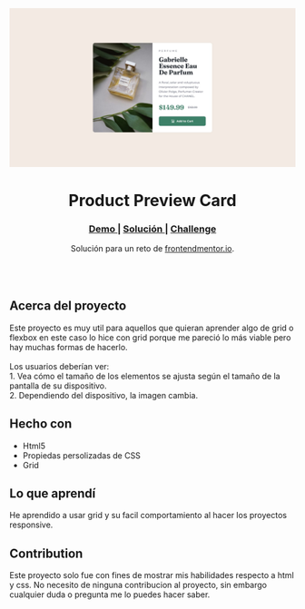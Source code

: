 <img src="./design/desktop-design.jpg?raw=true"></img>

<h1 align="center">Product Preview Card</h1>

<div align="center">
  <h3>
    <a href="https://ramiromtz.github.io/Frontend-Mentor/product-preview-card-component-main/index.html" color="white">
      Demo
    </a>
    <span> | </span>
    <a href="https://www.frontendmentor.io/solutions/product-preview-card-using-grid-wDfTYd22uw">
      Solución
    </a>
   <span> | </span>
    <a href="https://www.frontendmentor.io/challenges/product-preview-card-component-GO7UmttRfa">
      Challenge
    </a>
  </h3>
</div>
<div align="center">
  Solución para un reto de  <a href="https://www.frontendmentor.io/" target="_blank">frontendmentor.io</a>.
</div>
<br>
<br>
<br>

## Acerca del proyecto

<p>Este proyecto es muy util para aquellos que quieran aprender algo de grid o flexbox en este caso lo hice con grid porque me pareció lo más viable pero hay muchas formas de hacerlo.
<br><br>Los usuarios deberían ver:
<br>
1. Vea cómo el tamaño de los elementos se ajusta según el tamaño de la pantalla de su dispositivo.
<br>
2. Dependiendo del dispositivo, la imagen cambia.


## Hecho con

- Html5
- Propiedas persolizadas de CSS
- Grid

## Lo que aprendí

He aprendido a usar grid y su facil comportamiento al hacer los proyectos responsive.

## Contribution

Este proyecto solo fue con fines de mostrar mis habilidades respecto a html y css. No necesito de ninguna contribucion al proyecto, sin embargo cualquier duda o pregunta me lo puedes hacer saber.
